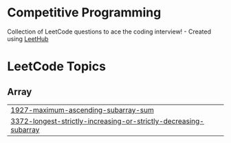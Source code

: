 # Competitive Programming
Collection of LeetCode questions to ace the coding interview! - Created using [LeetHub](https://github.com/QasimWani/LeetHub)


<!---LeetCode Topics Start-->
# LeetCode Topics
## Array
|  |
| ------- |
| [1927-maximum-ascending-subarray-sum](https://github.com/abhivarma209/CompetitiveProgramming/tree/master/1927-maximum-ascending-subarray-sum) |
| [3372-longest-strictly-increasing-or-strictly-decreasing-subarray](https://github.com/abhivarma209/CompetitiveProgramming/tree/master/3372-longest-strictly-increasing-or-strictly-decreasing-subarray) |
<!---LeetCode Topics End-->